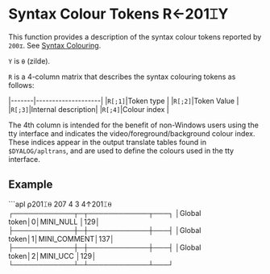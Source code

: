 
<!-- Hidden search keywords -->
<div style="display: none;">
  201⌶
</div>






<h1 class="heading"><span class="name">Syntax Colour Tokens</span> <span class="command">R←201⌶Y</span></h1>



This function provides a description of the syntax colour tokens reported by `200⌶`. See [Syntax Colouring](syntax-colouring.md).


`Y` is `⍬` (zilde).


`R` is a 4-column matrix that describes the syntax colouring tokens as follows:


|-------|--------------------|
|`R[;1]`|Token type          |
|`R[;2]`|Token Value         |
|`R[;3]`|Internal description|
|`R[;4]`|Colour index        |



The 4th column is intended for the benefit of non-Windows users using the tty interface and indicates the video/foreground/background colour index. These indices appear in the output translate tables found in `$DYALOG/apltrans`, and are used to define the colours used in the tty interface.

<h2 class="example">Example</h2>
```apl
      ⍴201⌶⍬
207 4
     3 4↑201⌶⍬
┌────────────┬─┬────────────┬───┐
│Global token│0│MINI_NULL   │129│
├────────────┼─┼────────────┼───┤
│Global token│1│MINI_COMMENT│137│
├────────────┼─┼────────────┼───┤
│Global token│2│MINI_UCC    │129│
└────────────┴─┴────────────┴───┘

```


